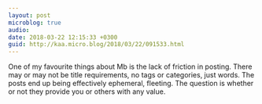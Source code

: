 ```yaml
---
layout: post
microblog: true
audio: 
date: 2018-03-22 12:15:33 +0300
guid: http://kaa.micro.blog/2018/03/22/091533.html
---
```

One of my favourite things about Mb is the lack of friction in posting. There may or may not be title requirements, no tags or categories, just words. The posts end up being effectively ephemeral, fleeting. The question is whether or not they provide you or others with any value.
